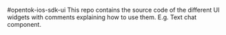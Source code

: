 
#opentok-ios-sdk-ui
This repo contains the source code of the different UI widgets with comments explaining how to use them. E.g. Text chat component.

